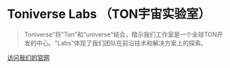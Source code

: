 # Toniverse Labs （TON宇宙实验室）
> Toniverse"将"Ton"和"universe"结合，暗示我们工作室是一个全球TON开发的中心。"Labs"体现了我们团队在前沿技术和解决方案上的探索。

[访问我们的官网](https://tonuiverse-labs.github.io/toniverse/)
